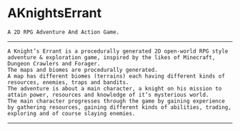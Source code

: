 # AKnightsErrant

```
A 2D RPG Adventure And Action Game.
```
***
    A Knight’s Errant is a procedurally generated 2D open-world RPG style adventure & exploration game, inspired by the likes of Minecraft, Dungeon Crawlers and Forager.
    The maps and biomes are procedurally generated.
    A map has different biomes (terrains) each having different kinds of resources, enemies, traps and bandits.
    The adventure is about a main character, a knight on his mission to attain power, resources and knowledge of it’s mysterious world.
    The main character progresses through the game by gaining experience by gathering resources, gaining different kinds of abilities, trading, exploring and of course slaying enemies.
***